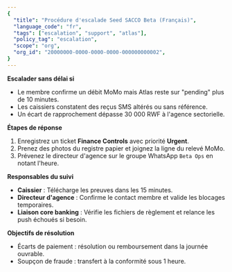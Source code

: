 ```yaml
---
{
  "title": "Procédure d'escalade Seed SACCO Beta (Français)",
  "language_code": "fr",
  "tags": ["escalation", "support", "atlas"],
  "policy_tag": "escalation",
  "scope": "org",
  "org_id": "20000000-0000-0000-0000-000000000002",
}
---
```


**Escalader sans délai si**

- Le membre confirme un débit MoMo mais Atlas reste sur "pending" plus de 10
  minutes.
- Les caissiers constatent des reçus SMS altérés ou sans référence.
- Un écart de rapprochement dépasse 30 000 RWF à l'agence sectorielle.

**Étapes de réponse**

1. Enregistrez un ticket **Finance Controls** avec priorité **Urgent**.
2. Prenez des photos du registre papier et joignez la ligne du relevé MoMo.
3. Prévenez le directeur d'agence sur le groupe WhatsApp `Beta Ops` en notant
   l'heure.

**Responsables du suivi**

- **Caissier** : Télécharge les preuves dans les 15 minutes.
- **Directeur d'agence** : Confirme le contact membre et valide les blocages
  temporaires.
- **Liaison core banking** : Vérifie les fichiers de règlement et relance les
  push échoués si besoin.

**Objectifs de résolution**

- Écarts de paiement : résolution ou remboursement dans la journée ouvrable.
- Soupçon de fraude : transfert à la conformité sous 1 heure.
